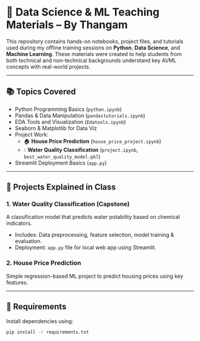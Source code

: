 
# 🧠 Data Science & ML Teaching Materials – By Thangam

This repository contains hands-on notebooks, project files, and tutorials used during my offline training sessions on **Python**, **Data Science**, and **Machine Learning**. These materials were created to help students from both technical and non-technical backgrounds understand key AI/ML concepts with real-world projects.

---

## 📚 Topics Covered

- Python Programming Basics (`python.ipynb`)
- Pandas & Data Manipulation (`pandastutorials.ipynb`)
- EDA Tools and Visualization (`Edatools.ipynb`)
- Seaborn & Matplotlib for Data Viz
- Project Work:
  - 🏠 **House Price Prediction** (`house_price_project.ipynb`)
  - 💧 **Water Quality Classification** (`project.ipynb`, `best_water_quality_model.pkl`)
- Streamlit Deployment Basics (`app.py`)

---

## 🧪 Projects Explained in Class

### 1. Water Quality Classification (Capstone)
A classification model that predicts water potability based on chemical indicators.
- Includes: Data preprocessing, feature selection, model training & evaluation.
- Deployment: `app.py` file for local web app using Streamlit.

### 2. House Price Prediction
Simple regression-based ML project to predict housing prices using key features.

---

## 🔧 Requirements

Install dependencies using:

```bash
pip install -r requirements.txt
